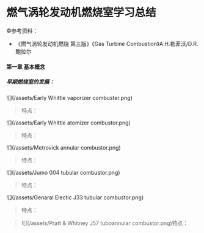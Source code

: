 # 燃气涡轮发动机燃烧室学习总结

©参考资料：

* 《燃气涡轮发动机燃烧 第三版》《Gas Turbine Combustion》A.H.勒菲沃/D.R.鲍拉尔

#### 第一章 基本概念

##### 早期燃烧室的发展：

![](/assets/Early Whittle vaporizer combuster.png)

> 特点：

![](/assets/Early Whittle atomizer combustor.png)

> 特点：

![](/assets/Metrovick annular combustor.png)

> 特点：

![](/assets/Jumo 004 tubular combustor.png)

> 特点：

![](/assets/Genaral Electic J33 tubular combustor.png)

> 特点：

> ![](/assets/Pratt & Whitney J57 tuboannular combustor.png)特点：



